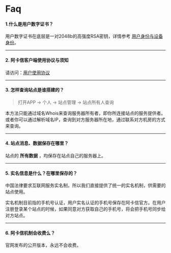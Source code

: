 # Faq



#### 1.什么是用户数字证书？

用户数字证书在底层是一对2048b的高强度RSA密钥，详情参考 [用户身份与设备身份](spec/userid.md)。

----

#### 2. 阿卡信客户端使用协议与须知

请访问：[用户使用协议](<spec/user_agreement.md>)

----

#### 3. 怎样查询站点是谁搭建的？

> 打开APP -> 个人 -> 站点管理 -> 站点所有人查询

本方法只能通过域名Whois来查询服务器所有者，即你所连接站点的服务提供者。
或者你可以通过解析域名IP，查询到对方服务器所在地，通过联系对方机房的方式来查询。

----

#### 4. 站点消息、数据保存在哪里？

站点的 **所有数据** ，均保存在站点自己的服务器上。

----

#### 5. 实名信息是什么？在哪里保存的？

中国法律要求互联网服务实名制，所以我们直接提供了统一的实名机制，供需要的站点使用。

实名机制目前指的手机号认证，用户实名认证的手机号保存在阿卡信官方。在用户注册登录某个站点的时候，如果同意对方获取自己的手机号，将会把手机号同步给对方站点。

----

#### 6. 阿卡信机制会收费么？

官网发布的公开版本，永远不会收费。
